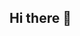 ## Hi there 👋

<!--
**Hema-K-R/Hema-K-R** is a ✨ _special_ ✨ repository because its `README.md` (this file) appears on your GitHub profile.

Here are some ideas to get you started:

- 🔭 I’m currently working on ...
- 🌱 I’m currently learning **Web Development**
- 👯 I’m looking to collaborate on **beginner-friendly projects & hackathons**
- 💬 Ask me about **Python Basics , C , Java , HTML , CSS**
- 📫 How to reach me: -> Email: hemagowdakr06@gmail.com 
- ⚡ Fun fact:

### 🛠️ Languages and Tools 
<p>
<img  src="https://img.shields.io/badge/Python-3776AB?style=flat&logo=python&logoColor=white" />
<img  src="https://img.shields.io/badge/HTML5-E34F26?style=flat&logo=html5&logoColor=white" />
<img  src="https://img.shields.io/badge/CSS3-1572B6?style=flat&logo=css3&logoColor=white" />
</p>

### GitHub Stats 📊
![Hema's GItHub stats] (https://github-readme-stats.vercel.app/api?username=Hema-K-R&show_icons=true&theme=radical)

⭐From
[Hema-K-R](https://github.com/Hema-K-R)
-->
